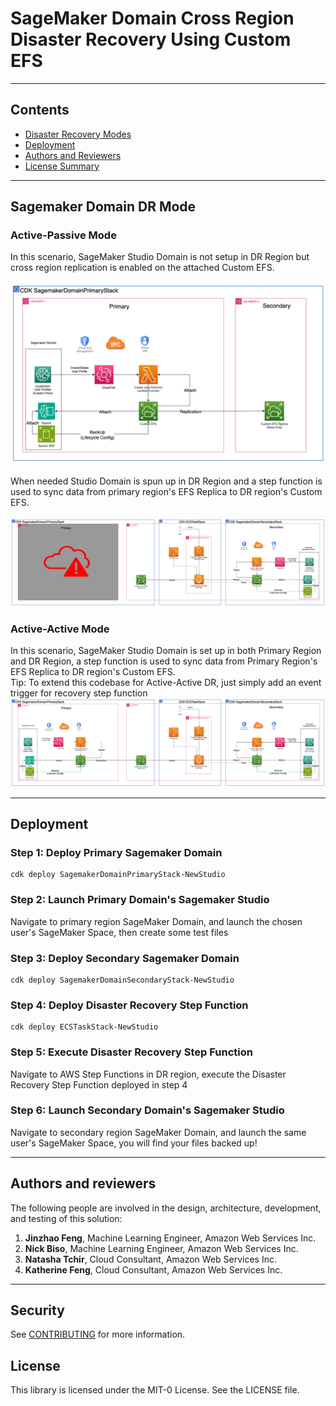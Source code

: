 # SageMaker Domain Cross Region Disaster Recovery Using Custom EFS 

---

## Contents

* [Disaster Recovery Modes](#sagemaker-domain-dr-mode)
* [Deployment](#deployment)
* [Authors and Reviewers](#authors-and-reviewers)
* [License Summary](#license-summary)

---

## Sagemaker Domain DR Mode
### Active-Passive Mode
In this scenario, SageMaker Studio Domain is not setup in DR Region but cross region replication is enabled 
on the attached Custom EFS. 
<br />
<br />
![Active-Passive-1](./assets/SagemakerDomainDrActivePassive-1.png "Hello")
<br />
<br />
When needed Studio Domain is spun up in DR Region and a step function is used to sync data 
from primary region's EFS Replica to DR region's Custom EFS.
<br />
<br />
![Active-Passive-2](./assets/SagemakerDomainDrActivePassive-2.png)
### Active-Active Mode
In this scenario, SageMaker Studio Domain is set up in both Primary Region and DR Region, 
a step function is used to sync data from Primary Region's EFS Replica to DR region's Custom EFS.
<br />Tip: To extend this codebase for Active-Active DR, just simply add an event trigger for recovery step function
![Active-Active](./assets/SagemakerDomainDrActiveActive.png)

---

## Deployment
### Step 1: Deploy Primary Sagemaker Domain
```
cdk deploy SagemakerDomainPrimaryStack-NewStudio
```
### Step 2: Launch Primary Domain's Sagemaker Studio 
Navigate to primary region SageMaker Domain, and launch the chosen user's SageMaker Space, then create some test files
### Step 3: Deploy Secondary Sagemaker Domain
```
cdk deploy SagemakerDomainSecondaryStack-NewStudio
```
### Step 4: Deploy Disaster Recovery Step Function
```
cdk deploy ECSTaskStack-NewStudio
```
### Step 5: Execute Disaster Recovery Step Function
Navigate to AWS Step Functions in DR region, execute the Disaster Recovery Step Function deployed in step 4
### Step 6: Launch Secondary Domain's Sagemaker Studio 
Navigate to secondary region SageMaker Domain, and launch the same user's SageMaker Space, you will find your files backed up!


---

## Authors and reviewers

The following people are involved in the design, architecture, development, and testing of this solution:

1. **Jinzhao Feng**, Machine Learning Engineer, Amazon Web Services Inc.
2. **Nick Biso**, Machine Learning Engineer, Amazon Web Services Inc.
3. **Natasha Tchir**, Cloud Consultant, Amazon Web Services Inc.
4. **Katherine Feng**, Cloud Consultant, Amazon Web Services Inc.
---
## Security

See [CONTRIBUTING](CONTRIBUTING.md#security-issue-notifications) for more information.

## License

This library is licensed under the MIT-0 License. See the LICENSE file.
